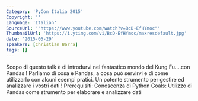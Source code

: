 ```yaml
---
Category: 'PyCon Italia 2015'
Copyright: ''
Language: 'Italian'
SourceUrl: '"https://www.youtube.com/watch?v=BcD-EfHYmoc"'
ThumbnailUrl: 'https://i.ytimg.com/vi/BcD-EfHYmoc/maxresdefault.jpg'
date: '2015-05-29'
speakers: [Christian Barra]
tags: []
---
```

Scopo di questo talk è di introdurvi nel fantastico mondo del Kung Fu….con Pandas !
Parliamo di cosa è Pandas, a cosa puó servirvi e di come utilizzarlo con alcuni esempi pratici.
Un potente strumento per gestire ed analizzare i vostri dati !
Prerequisiti: Conoscenza di Python
Goals: Utilizzo di Pandas come strumento per elaborare e analizzare dati 
